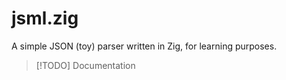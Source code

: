 # jsml.zig

A simple JSON (toy) parser written in Zig, for learning purposes.

> [!TODO] Documentation
